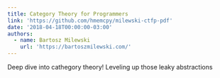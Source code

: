 ```yaml
---
title: Category Theory for Programmers
link: 'https://github.com/hmemcpy/milewski-ctfp-pdf'
date: '2018-04-18T00:00:00-03:00'
authors:
  - name: Bartosz Milewski
    url: 'https://bartoszmilewski.com/'
---
```


Deep dive into cathegory theory! Leveling up those leaky abstractions
